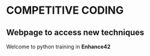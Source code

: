 # COMPETITIVE CODING

## Webpage to access new techniques 
   Welcome to python training in **Enhance42**